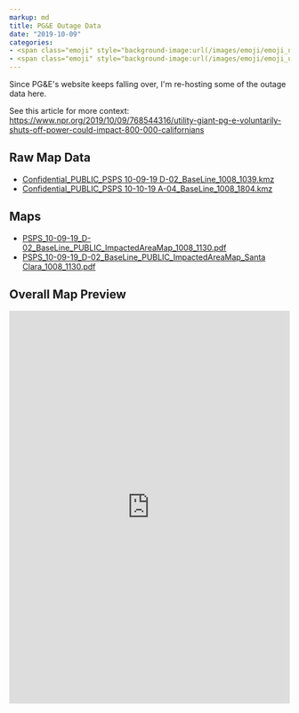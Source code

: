 ```yaml
---
markup: md
title: PG&E Outage Data
date: "2019-10-09"
categories:
- <span class="emoji" style="background-image:url(/images/emoji/emoji_u1f525.png)" title=":fire:"/>:fire:</span>
- <span class="emoji" style="background-image:url(/images/emoji/emoji_u1f50c.png)" title=":power:"/>:power:</span>
---
```


Since PG&E's website keeps falling over, I'm re-hosting some of the outage data here.

See this article for more context:
https://www.npr.org/2019/10/09/768544316/utility-giant-pg-e-voluntarily-shuts-off-power-could-impact-800-000-californians

## Raw Map Data

* <a href="https://elder.dev/files/pge-outage/Confidential_PUBLIC_PSPS%2010-09-19%20D-02_BaseLine_1008_1039.kmz">Confidential_PUBLIC_PSPS 10-09-19 D-02_BaseLine_1008_1039.kmz</a>
* <a href="https://elder.dev/files/pge-outage/Confidential_PUBLIC_PSPS%2010-10-19%20A-04_BaseLine_1008_1804.kmz">Confidential_PUBLIC_PSPS 10-10-19 A-04_BaseLine_1008_1804.kmz</a>

## Maps

* <a href="https://elder.dev/files/pge-outage/PSPS_10-09-19_D-02_BaseLine_PUBLIC_ImpactedAreaMap_1008_1130.pdf">PSPS_10-09-19_D-02_BaseLine_PUBLIC_ImpactedAreaMap_1008_1130.pdf</a>
* <a href="https://elder.dev/files/pge-outage/PSPS_10-09-19_D-02_BaseLine_PUBLIC_ImpactedAreaMap_Santa%20Clara_1008_1130.pdf">PSPS_10-09-19_D-02_BaseLine_PUBLIC_ImpactedAreaMap_Santa Clara_1008_1130.pdf</a>

## Overall Map Preview

<div style="position:relative;padding-top:140%;background:#d1d1d1;">
    <iframe src="https://docs.google.com/viewer?embedded=true&url=https://elder.dev/files/pge-outage/PSPS_10-09-19_D-02_BaseLine_PUBLIC_ImpactedAreaMap_1008_1130.pdf" frameborder="0" style="position:absolute;top:0;left:0;width:100%;height:100%;"></iframe>
</div>

